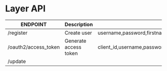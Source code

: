 
# Layer API

| ENDPOINT    		   |  Description    	  | Parameters			 				  							|
| ---------------------| ---------------------| ----------------------------------------------------------------|
| /register   		   | Create user		  |	username,password,firstname,lastname,birthday,email,phone_number|
| /oauth2/access_token | Generate access token| client_id,username,password,grant_type| 	----------------------------------------------------------------|
| /update  
